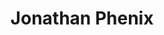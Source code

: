 ---
title: Jonathan Phenix
collection: members
layout: member_fr.html
image: Jonathan Phenix.jpg
url: jonathan-phenix
---